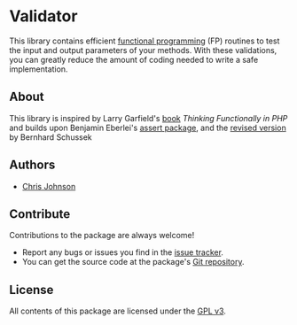 # Validator

This library contains efficient [functional programming] (FP) routines
to test the input and output parameters of your methods. With these
validations, you can greatly reduce the amount of coding needed to
write a safe implementation.

## About

This library is inspired by Larry Garfield's [book] _Thinking
Functionally in PHP_ and builds upon Benjamin Eberlei's [assert
package], and the [revised version] by Bernhard Schussek



Authors
-------

* [Chris Johnson]

Contribute
----------
Contributions to the package are always welcome!

* Report any bugs or issues you find in the [issue tracker].
* You can get the source code at the package's [Git repository].

License
-------
All contents of this package are licensed under the [GPL v3].


[book]: https://leanpub.com/thinking-functionally-in-php
[assert package]: https://github.com/beberlei/assert
[revised version]: https://github.com/webmozart/assert
[issue tracker]: https://github.com/cxj/validator/issues
[Git repository]: https://github.com/cxj/validator
[Chris Johnson]: https://github.com/cxj
[GPL v3]: https://github.com/cxj/validator/blob/master/LICENSE
[functional programming]: https://en.wikipedia.org/wiki/Functional_programming
